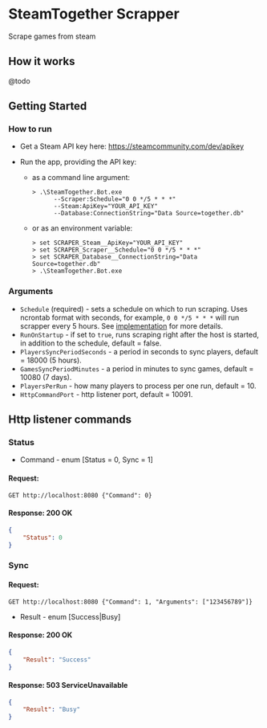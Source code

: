 # SteamTogether Scrapper

Scrape games from steam

## How it works

@todo

## Getting Started

### How to run

- Get a Steam API key here: <https://steamcommunity.com/dev/apikey>
- Run the app, providing the API key:

  - as a command line argument:

    ```shell
    > .\SteamTogether.Bot.exe
          --Scraper:Schedule="0 0 */5 * * *"
          --Steam:ApiKey="YOUR_API_KEY"
          --Database:ConnectionString="Data Source=together.db"
    ```

  - or as an environment variable:

    ```shell
    > set SCRAPER_Steam__ApiKey="YOUR_API_KEY"
    > set SCRAPER_Scraper__Schedule="0 0 */5 * * *"
    > set SCRAPER_Database__ConnectionString="Data Source=together.db"
    > .\SteamTogether.Bot.exe
    ```

### Arguments

- `Schedule` (required) - sets a schedule on which to run scraping.
  Uses ncrontab format with seconds, for example, `0 0 */5 * * *` will run scrapper every 5 hours.
  See [implementation](https://github.com/atifaziz/NCrontab#ncrontab-crontab-for-net) for more details.
- `RunOnStartup` - if set to `true`, runs scraping right after the host is started, in addition to the schedule, default = false.
- `PlayersSyncPeriodSeconds` - a period in seconds to sync players, default = 18000 (5 hours).
- `GamesSyncPeriodMinutes` - a period in minutes to sync games, default = 10080 (7 days).
- `PlayersPerRun` - how many players to process per one run, default = 10.
- `HttpCommandPort` - http listener port, default = 10091.

## Http listener commands

### Status

* Command - enum [Status = 0, Sync = 1]

#### Request: 
```http request
GET http://localhost:8080 {"Command": 0}
```

#### Response: 200 OK 
```json
{
    "Status": 0
}
```

### Sync

#### Request:
```http request
GET http://localhost:8080 {"Command": 1, "Arguments": ["123456789"]}
```
* Result - enum [Success|Busy]

#### Response: 200 OK
```json
{
    "Result": "Success"
}
```

#### Response: 503 ServiceUnavailable
```json
{
    "Result": "Busy"
}
```